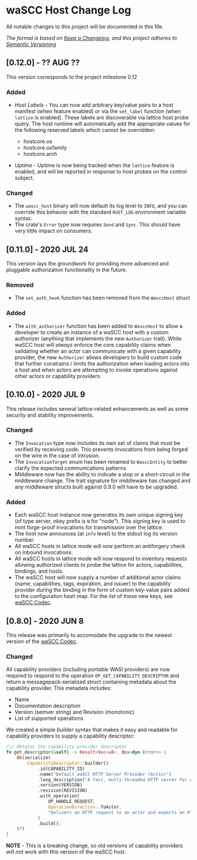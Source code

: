 # waSCC Host Change Log

All notable changes to this project will be documented in this file.

_The format is based on [Keep a Changelog](https://keepachangelog.com/en/1.0.0/),
and this project adheres to [Semantic Versioning](https://semver.org/spec/v2.0.0.html)_

## [0.12.0] - ?? AUG ??

This version corresponds to the project milestone 0.12

### Added

* _Host Labels_ - You can now add arbitrary key/value pairs to a host manifest (when feature enabled) or via the `set_label` function (when `lattice` is enabled). These labels are discoverable via lattice host probe query. The host runtime will automatically add the appropriate values for the following reserved labels which cannot be overridden:

    * hostcore.os
    * hostcore.osfamily
    * hostcore.arch

* _Uptime_ - Uptime is now being tracked when the `lattice` feature is enabled, and will be reported in response to host probes on the control subject.

### Changed

* The `wascc_host` binary will now default its log level to `INFO`, and you can override this behavior with the standard `RUST_LOG` environment variable syntax.
* The crate's `Error` type now requires `Send` and `Sync`. This should have very little impact on consumers.

## [0.11.0] - 2020 JUL 24

This version lays the groundwork for providing more advanced and pluggable authorization functionality in the future.

### Removed

* The `set_auth_hook` function has been removed from the `WasccHost` struct

### Added

* The `with_authorizer` function has been added to `WasccHost` to allow a developer to create an instance of a waSCC host with a custom authorizer (anything that implements the new `Authorizer` trait). While waSCC host will _always_ enforce the core capability claims when validating whether an actor can communicate with a given capability provider, the new `Authorizer` allows developers to build custom code that further constrains / limits the authorization when loading actors into a host and when actors are attempting to invoke operations against other actors or capability providers.

## [0.10.0] - 2020 JUL 9

This release includes several lattice-related enhancements as well as some security and stability improvements.

### Changed

* The `Invocation` type now includes its own set of claims that must be verified by receiving code. This prevents invocations from being forged on the wire in the case of intrusion.
* The `InvocationTarget` enum has been renamed to `WasccEntity` to better clarify the expected communications patterns
* Middleware now has the ability to indicate a stop or a short-circuit in the middleware change. The trait signature for middleware has changed and any middleware structs built against 0.9.0 will have to be upgraded.

### Added

* Each waSCC host instance now generates its own unique signing key (of type server, nkey prefix is `N` for "node"). This signing key is used to mint forge-proof invocations for transmission over the lattice.
* The host now announces (at `info` level) to the stdout log its version number.
* All waSCC hosts in lattice mode will now perform an antiforgery check on inbound invocations.
* All waSCC hosts in lattice mode will now respond to inventory requests allowing authorized clients to probe the lattice for actors, capabilities, bindings, and hosts.
* The waSCC host will now supply a number of additional actor claims (name, capabilities, tags, expiration, and issuer) to the capability provider during the binding in the form of custom key-value pairs added to the configuration hash map. For the list of these new keys, see [waSCC Codec](../wascc-codec).

## [0.8.0] - 2020 JUN 8

This release was primarily to accomodate the upgrade to the newest version of the [waSCC Codec](../wascc-codec).

### Changed

All capability providers (including _portable_ WASI providers) are now required to respond to the operation `OP_GET_CAPABILITY_DESCRIPTOR` and return a messagepack-serialized struct containing metadata about the capability provider. This metadata includes:

* Name
* Documentation description
* Version (semver string) and Revision (monotonic)
* List of supported operations

We created a simple _builder_ syntax that makes it easy and readable for capability providers to supply a capability descriptor:

```rust
/// Obtains the capability provider descriptor
fn get_descriptor(&self) -> Result<Vec<u8>, Box<dyn Error>> {
    Ok(serialize(
        CapabilityDescriptor::builder()
            .id(CAPABILITY_ID)
            .name("Default waSCC HTTP Server Provider (Actix)")
            .long_description("A fast, multi-threaded HTTP server for waSCC actors")
            .version(VERSION)
            .revision(REVISION)
            .with_operation(
                OP_HANDLE_REQUEST,
                OperationDirection::ToActor,
                "Delivers an HTTP request to an actor and expects an HTTP response in return",
            )
            .build(),
    )?)
}
```

**NOTE** - This is a breaking change, so old versions of capability providers will _not_ work with this version of the waSCC host.
